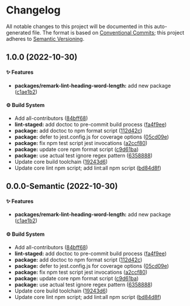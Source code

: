 # Changelog

All notable changes to this project will be documented in this auto-generated
file. The format is based on [Conventional Commits][1]; this project adheres to
[Semantic Versioning][2].

## 1.0.0 (2022-10-30)

#### ✨ Features

- **packages/remark-lint-heading-word-length:** add new package ([c1ae1b2][3])

#### ⚙️ Build System

- Add all-contributors ([84bff68][4])
- **lint-staged:** add doctoc to pre-commit build process ([fa4f9ee][5])
- **package:** add doctoc to npm format script ([112d42c][6])
- **package:** defer to jest.config.js for coverage options ([05cd09e][7])
- **package:** fix npm test script jest invocations ([a2ccf80][8])
- **package:** update core npm format script ([c9d61ba][9])
- **package:** use actual test ignore regex pattern ([6358888][10])
- Update core build toolchain ([19243d6][11])
- Update core lint npm script; add lint:all npm script ([bd84d8f][12])

## 0.0.0-Semantic (2022-10-30)

#### ✨ Features

- **packages/remark-lint-heading-word-length:** add new package ([c1ae1b2][3])

#### ⚙️ Build System

- Add all-contributors ([84bff68][4])
- **lint-staged:** add doctoc to pre-commit build process ([fa4f9ee][5])
- **package:** add doctoc to npm format script ([112d42c][6])
- **package:** defer to jest.config.js for coverage options ([05cd09e][7])
- **package:** fix npm test script jest invocations ([a2ccf80][8])
- **package:** update core npm format script ([c9d61ba][9])
- **package:** use actual test ignore regex pattern ([6358888][10])
- Update core build toolchain ([19243d6][11])
- Update core lint npm script; add lint:all npm script ([bd84d8f][12])

[1]: https://conventionalcommits.org
[2]: https://semver.org
[3]:
  https://github.com/Xunnamius/unified-utils/commit/c1ae1b281111232a8017f02b8aac2a1f99a4a159
[4]:
  https://github.com/Xunnamius/unified-utils/commit/84bff68339c7a742c104c0f2545fe62b28c8b473
[5]:
  https://github.com/Xunnamius/unified-utils/commit/fa4f9ee3f9cd922875cf077f6d8b74105f0ba55e
[6]:
  https://github.com/Xunnamius/unified-utils/commit/112d42c6999f758ff618f4e116eb7cf38c09f77c
[7]:
  https://github.com/Xunnamius/unified-utils/commit/05cd09e0cf13f18fa56f6156516bcf546b1238e6
[8]:
  https://github.com/Xunnamius/unified-utils/commit/a2ccf801276c84e54d3fc1afaad574f78408d86f
[9]:
  https://github.com/Xunnamius/unified-utils/commit/c9d61bacbd52bc76b05abd3426474bf0176c3cd9
[10]:
  https://github.com/Xunnamius/unified-utils/commit/63588887a7377f3ee7488b19c87f1f2bf1faa811
[11]:
  https://github.com/Xunnamius/unified-utils/commit/19243d623ba14cfd629c5e4632e6a75de508592b
[12]:
  https://github.com/Xunnamius/unified-utils/commit/bd84d8fc1fb5c4d1828a16a47214a6730f34899a
